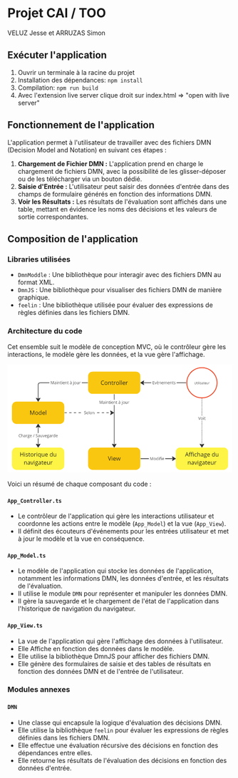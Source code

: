 # Projet CAI / TOO
VELUZ Jesse et ARRUZAS Simon

## Exécuter l'application
1. Ouvrir un terminale à la racine du projet
1. Installation des dépendances: `npm install`
2. Compilation: `npm run build`
3. Avec l'extension live server clique droit sur index.html => "open with live server"


## Fonctionnement de l'application
L'application permet à l'utilisateur de travailler avec des fichiers DMN (Decision Model and Notation) en suivant ces étapes :

1. **Chargement de Fichier DMN :** L'application prend en charge le chargement de fichiers DMN, avec la possibilité de les glisser-déposer ou de les télécharger via un bouton dédié.
2. **Saisie d'Entrée :** L'utilisateur peut saisir des données d'entrée dans des champs de formulaire générés en fonction des informations DMN.
3. **Voir les Résultats :** Les résultats de l'évaluation sont affichés dans une table, mettant en évidence les noms des décisions et les valeurs de sortie correspondantes.


## Composition de l'application

### Libraries utilisées
- `DmnModdle` : Une bibliothèque pour interagir avec des fichiers DMN au format XML.
- `DmnJS` : Une bibliothèque pour visualiser des fichiers DMN de manière graphique.
- `feelin` : Une bibliothèque utilisée pour évaluer des expressions de règles définies dans les fichiers DMN.

### Architecture du code
Cet ensemble suit le modèle de conception MVC, où le contrôleur gère les interactions, le modèle gère les données, et la vue gère l'affichage.

![`Shéma de l'Architecture`](./img/readme/architecture.png)

Voici un résumé de chaque composant du code :

#### `App_Controller.ts`
- Le contrôleur de l'application qui gère les interactions utilisateur et coordonne les actions entre le modèle (`App_Model`) et la vue (`App_View`).
- Il définit des écouteurs d'événements pour les entrées utilisateur et met à jour le modèle et la vue en conséquence.

#### `App_Model.ts`
- Le modèle de l'application qui stocke les données de l'application, notamment les informations DMN, les données d'entrée, et les résultats de l'évaluation.
- Il utilise le module `DMN` pour représenter et manipuler les données DMN.
- Il gère la sauvegarde et le chargement de l'état de l'application dans l'historique de navigation du navigateur.

#### `App_View.ts`
- La vue de l'application qui gère l'affichage des données à l'utilisateur.
- Elle Affiche en fonction des données dans le modèle.
- Elle utilise la bibliothèque DmnJS pour afficher des fichiers DMN.
- Elle génère des formulaires de saisie et des tables de résultats en fonction des données DMN et de l'entrée de l'utilisateur.

### Modules annexes
#### `DMN`
- Une classe qui encapsule la logique d'évaluation des décisions DMN.
- Elle utilise la bibliothèque `feelin` pour évaluer les expressions de règles définies dans les fichiers DMN.
- Elle effectue une évaluation récursive des décisions en fonction des dépendances entre elles.
- Elle retourne les résultats de l'évaluation des décisions en fonction des données d'entrée.
